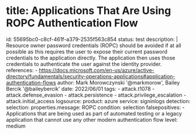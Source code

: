 title: Applications That Are Using ROPC Authentication Flow
===========================================================

id: 55695bc0-c8cf-461f-a379-2535f563c854
status: test
description: |
    Resource owner password credentials (ROPC) should be avoided if at all possible as this requires the user to expose their current password credentials to the application directly.
    The application then uses those credentials to authenticate the user against the identity provider.
references:
    - https://docs.microsoft.com/en-us/azure/active-directory/fundamentals/security-operations-applications#application-authentication-flows
author: Mark Morowczynski '@markmorow', Bailey Bercik '@baileybercik'
date: 2022/06/01
tags:
    - attack.t1078
    - attack.defense_evasion
    - attack.persistence
    - attack.privilege_escalation
    - attack.initial_access
logsource:
    product: azure
    service: signinlogs
detection:
    selection:
        properties.message: ROPC
    condition: selection
falsepositives:
    - Applications that are being used as part of automated testing or a legacy application that cannot use any other modern authentication flow
level: medium